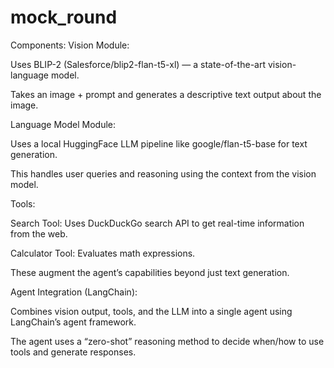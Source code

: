 
# mock_round

Components:
Vision Module:

Uses BLIP-2 (Salesforce/blip2-flan-t5-xl) — a state-of-the-art vision-language model.

Takes an image + prompt and generates a descriptive text output about the image.

Language Model Module:

Uses a local HuggingFace LLM pipeline like google/flan-t5-base for text generation.

This handles user queries and reasoning using the context from the vision model.

Tools:

Search Tool: Uses DuckDuckGo search API to get real-time information from the web.

Calculator Tool: Evaluates math expressions.

These augment the agent’s capabilities beyond just text generation.

Agent Integration (LangChain):

Combines vision output, tools, and the LLM into a single agent using LangChain’s agent framework.

The agent uses a “zero-shot” reasoning method to decide when/how to use tools and generate responses.

